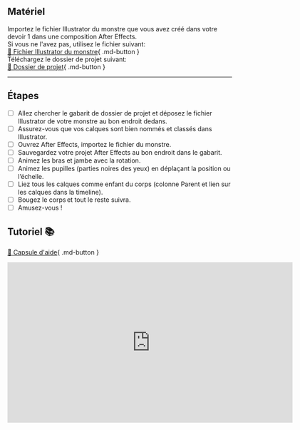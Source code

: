 


## Matériel

Importez le fichier Illustrator du monstre que vous avez créé dans votre devoir 1 dans une composition After Effects.   
Si vous ne l'avez pas, utilisez le fichier suivant:   
[📁 Fichier Illustrator du monstre](https://cmontmorency365.sharepoint.com/:u:/s/TIM-582214-Animation2d77/EQoG7ED_QzRPv_RJhrO3fj8BRWjVDYRXHDe0L_y4ekfEmw?e=qzDgTm){ .md-button }   <br>
Téléchargez le dossier de projet suivant:   
[📁 Dossier de projet](https://cmontmorency365.sharepoint.com/:f:/s/TIM-582214-Animation2d77/EhzUB0lTSO9Ehv18Q2naNSMBikNXXcw6-kzL57D-53bdPw?e=6oIxgt){ .md-button }   <br>

***  


## Étapes
- [ ] Allez chercher le gabarit de dossier de projet et déposez le fichier Illustrator de votre monstre au bon endroit dedans.
- [ ] Assurez-vous que vos calques sont bien nommés et classés dans Illustrator.
- [ ] Ouvrez After Effects, importez le fichier du monstre.
- [ ] Sauvegardez votre projet After Effects au bon endroit dans le gabarit.
- [ ] Animez les bras et jambe avec la rotation.
- [ ] Animez les pupilles (parties noires des yeux) en déplaçant la position ou l’échelle.
- [ ] Liez tous les calques comme enfant du corps (colonne Parent et lien sur les calques dans la timeline).
- [ ] Bougez le corps et tout le reste suivra.
- [ ] Amusez-vous !

## Tutoriel 📚
[📁 Capsule d'aide](https://cmontmorency365.sharepoint.com/:v:/s/TIM-582214-Animation2d77/Eb_kyJVYByNIvdjoE0UM1loBeb3hOO6SW_8WpTERvg2YQw?e=IVUL6C){ .md-button }   <br>
<iframe src="https://cmontmorency365.sharepoint.com/sites/TIM-582214-Animation2d77/_layouts/15/embed.aspx?UniqueId=95c8e4bf-0758-4823-bdd8-e813450cd65a&embed=%7B%22ust%22%3Atrue%2C%22hv%22%3A%22CopyEmbedCode%22%7D&referrer=StreamWebApp&referrerScenario=EmbedDialog.Create" width="640" height="360" frameborder="0" scrolling="no" allowfullscreen title="cours03_monstre_demo.mov"></iframe>